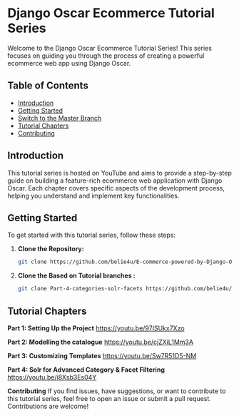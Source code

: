 # Django Oscar Ecommerce Tutorial Series

Welcome to the Django Oscar Ecommerce Tutorial Series! This series focuses on guiding you through the process of creating a powerful ecommerce web app using Django Oscar.

## Table of Contents
- [Introduction](#introduction)
- [Getting Started](#getting-started)
- [Switch to the Master Branch](#Switch-to-the-Master-Branch)
- [Tutorial Chapters](#tutorial-chapters)
- [Contributing](#contributing)



## Introduction

This tutorial series is hosted on YouTube and aims to provide a step-by-step guide on building a feature-rich ecommerce web application with Django Oscar. 
Each chapter covers specific aspects of the development process, helping you understand and implement key functionalities.

## Getting Started

To get started with this tutorial series, follow these steps:

1. **Clone the Repository:**
   
   ```bash
   git clone https://github.com/belie4u/E-commerce-powered-by-Django-Oscar.git

2. **Clone the Based on Tutorial branches :**
   
   ```bash
   git clone Part-4-categories-solr-facets https://github.com/belie4u/E-commerce-powered-by-Django-Oscar.git

## Tutorial Chapters

**Part 1: Setting Up the Project**
https://youtu.be/97ISUkx7Xzo

**Part 2: Modelling the catalogue**
https://youtu.be/cjZXiL1Mm3A

**Part 3: Customizing Templates**
https://youtu.be/Sw7R51D5-NM

**Part 4: Solr for Advanced Category & Facet Filtering**
https://youtu.be/i8Xsb3Es04Y

**Contributing**
If you find issues, have suggestions, or want to contribute to this tutorial series, feel free to open an issue or submit a pull request. 
Contributions are welcome!
